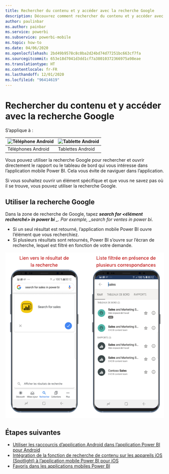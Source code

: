 ```yaml
---
title: Rechercher du contenu et y accéder avec la recherche Google
description: Découvrez comment rechercher du contenu et y accéder avec la recherche Google.
author: paulinbar
ms.author: painbar
ms.service: powerbi
ms.subservice: powerbi-mobile
ms.topic: how-to
ms.date: 04/06/2020
ms.openlocfilehash: 2bd49b9578c8c0ba2d24bd74d77251bc663cf7fa
ms.sourcegitcommit: 653e18d7041d3dd1cf7a38010372366975a98eae
ms.translationtype: HT
ms.contentlocale: fr-FR
ms.lasthandoff: 12/01/2020
ms.locfileid: "96414619"
---
```

# <a name="find-and-access-your-content-with-google-search"></a>Rechercher du contenu et y accéder avec la recherche Google

S’applique à :

| ![Téléphone Android](./media/mobile-app-find-access-google-search/android-logo-40-px.png) | ![Tablette Android](./media/mobile-app-find-access-google-search/android-logo-40-px.png) |
|:--- |:--- |
| Téléphones Android |Tablettes Android |

Vous pouvez utiliser la recherche Google pour rechercher et ouvrir directement le rapport ou le tableau de bord qui vous intéresse dans l’application mobile Power BI. Cela vous évite de naviguer dans l’application.

Si vous souhaitez ouvrir un élément spécifique et que vous ne savez pas où il se trouve, vous pouvez utiliser la recherche Google.

## <a name="search-using-google-search"></a>Utiliser la recherche Google

Dans la zone de recherche de Google, tapez ***search for &lt;élément recherché&gt; in power bi** _. Par exemple, _*search for ventes in power bi**.

* Si un seul résultat est retourné, l’application mobile Power BI ouvre l’élément que vous recherchiez.
* Si plusieurs résultats sont retournés, Power BI s’ouvre sur l’écran de recherche, lequel est filtré en fonction de votre demande.

![Résultat de la recherche Google dans l’application mobile Power BI pour Android](media/mobile-app-find-access-google-search/mobile-google-search.png)

## <a name="next-steps"></a>Étapes suivantes
* [Utiliser les raccourcis d’application Android dans l’application Power BI pour Android](mobile-app-quick-access-shortcuts.md)
* [Intégration de la fonction de recherche de contenu sur les appareils iOS (Spotlight) à l’application mobile Power BI pour iOS](mobile-apps-ios-search-integration.md)
* [Favoris dans les applications mobiles Power BI](mobile-apps-favorites.md)

